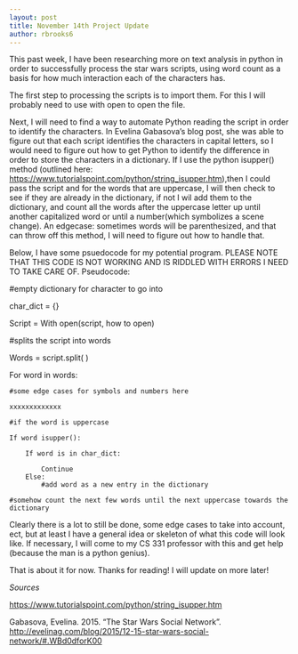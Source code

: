 ```yaml
---
layout: post
title: November 14th Project Update
author: rbrooks6
---
```


This past week, I have been researching more on text analysis in python in order to successfully process the star wars scripts, 
using word count as a basis for how much interaction each of the characters has. 


The first step to processing the scripts is to import them. For this I will probably need to use with open to open the file.


Next, I will need to find a way to automate Python reading the script in order to identify the characters. In Evelina Gabasova’s 
blog post, she was able to figure out that each script identifies the characters in capital letters, so I would need to figure out 
how to get Python to identify the difference in order to store the characters in a dictionary. If I use the python isupper() method 
(outlined here: https://www.tutorialspoint.com/python/string_isupper.htm),then I could pass the script and for the words that are 
uppercase, I will then check to see if they are already in the dictionary, if not I wil add them to the dictionary, and count all the 
words after the uppercase letter up until another capitalized word or until a number(which symbolizes a scene change).
An edgecase: sometimes words will be parenthesized, and that can throw off this method, I will need to figure out how to handle that.


Below, I have some psuedocode for my potential program. PLEASE NOTE THAT THIS CODE IS NOT WORKING AND IS RIDDLED WITH ERRORS I NEED TO TAKE CARE OF.
Pseudocode:

#empty dictionary for character to go into

char_dict = {}

Script = With open(script, how to open)

#splits the script into words

Words = script.split( )

For word in words:

	#some edge cases for symbols and numbers here
	
	xxxxxxxxxxxxx
	
	#if the word is uppercase 
	
	If word isupper():
	
		If word is in char_dict:
		
			Continue
		Else:
			#add word as a new entry in the dictionary
			
	#somehow count the next few words until the next uppercase towards the dictionary
  

Clearly there is a lot to still be done, some edge cases to take into account, ect, but at least I have a general idea or skeleton 
of what this code will look like. If necessary, I will come to my CS 331 professor with this and get help (because the man is a python
genius).


That is about it for now.
Thanks for reading! I will update on more later!
	
*Sources*

https://www.tutorialspoint.com/python/string_isupper.htm

Gabasova, Evelina. 2015. “The Star Wars Social Network”. http://evelinag.com/blog/2015/12-15-star-wars-social-network/#.WBd0dforK00
